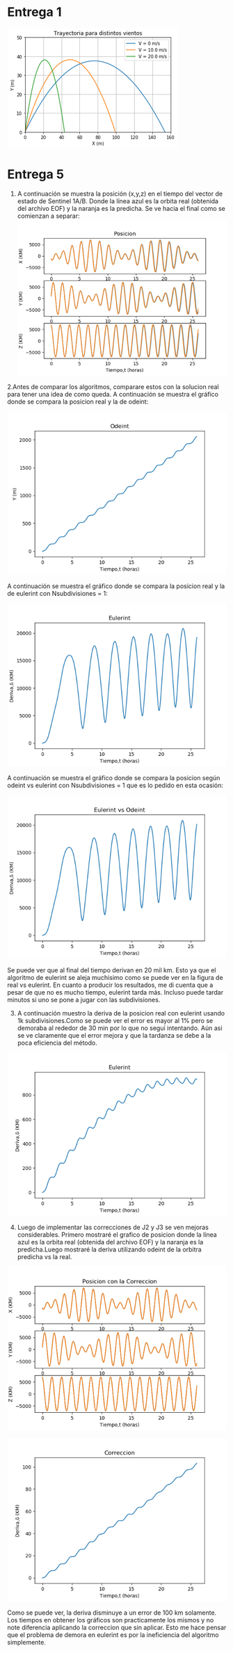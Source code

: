 # Entrega 1

![alt text](https://github.com/FelipeAravenaR98/MCOC2020-P1/blob/master/Trayectoria%20para%20distintos%20vientos.%20Entrega%201..png?raw=true)

# Entrega 5

1. A continuación se muestra la posición (x,y,z) en el tiempo del vector de estado de Sentinel 1A/B. Donde la línea azul es la orbita real (obtenida del archivo EOF) y la naranja es la predicha. Se ve hacia el final como se comienzan a separar:
![alt text](https://github.com/FelipeAravenaR98/MCOC2020-P1/blob/master/Entrega%205/Posicion%20sin%20Correccion.png?raw=true)

2.Antes de comparar los algoritmos, comparare estos con la solucion real para tener una idea de como queda.
A continuación se muestra el gráfico donde se compara  la posicion real y la de odeint:

![alt text](https://github.com/FelipeAravenaR98/MCOC2020-P1/blob/master/Entrega%205/Deriva%20odeint%20sin%20correccion.png?raw=true)

A continuación se muestra el gráfico donde se compara  la posicion real y la de eulerint con Nsubdivisiones = 1:

![alt text](https://github.com/FelipeAravenaR98/MCOC2020-P1/blob/master/Entrega%205/Deriva%20eulerint%20sin%20correccion.png?raw=true)

A continuación se muestra el gráfico donde se compara  la posicion según odeint vs eulerint con Nsubdivisiones = 1 que es lo pedido en esta ocasión:

![alt text](https://github.com/FelipeAravenaR98/MCOC2020-P1/blob/master/Entrega%205/Eulerint%20vs%20odeint.png?raw=true)

Se puede ver que al final del tiempo derivan en 20 mil km. Esto ya que el algoritmo de eulerint se aleja muchisimo como se puede ver en la figura de real vs eulerint. En cuanto a producir los resultados, me di cuenta que a pesar de que no es mucho tiempo, eulerint tarda más. Incluso puede tardar minutos si uno se pone a jugar con las subdivisiones.


3. A continuación muestro la deriva de la posicion real con eulerint usando 1k subdivisiones.Como se puede ver el error es mayor al 1% pero se demoraba al rededor de 30 min por lo que no seguí intentando. Aún asi se ve claramente que el error mejora y que la tardanza se debe a la poca eficiencia del método.

![alt text](https://github.com/FelipeAravenaR98/MCOC2020-P1/blob/master/Entrega%205/Diferencia%20eulerin%20vs%20real%20con%20mil%20subdivisiones.png?raw=true)

4. Luego de implementar las correcciones de J2 y J3 se ven mejoras considerables. Primero mostraré el grafico de posicion donde la línea azul es la orbita real (obtenida del archivo EOF) y la naranja es la predicha.Luego mostraré la deriva utilizando odeint de la orbitra predicha vs la real. 

![alt text](https://github.com/FelipeAravenaR98/MCOC2020-P1/blob/master/Entrega%205/Posicion%20con%20Correccion.png?raw=true)


![alt text](https://github.com/FelipeAravenaR98/MCOC2020-P1/blob/master/Entrega%205/Deriva%20Correccion%20Odeint.png?raw=true)


Como se puede ver, la deriva disminuye a un error de 100 km solamente. Los tiempos en obtener los gráficos son practicamente los mismos y no note diferencia aplicando la correccion que sin aplicar. Esto me hace pensar que el problema de demora en eulerint es por la ineficiencia del algoritmo simplemente.






